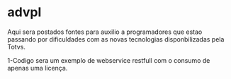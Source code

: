 # advpl
Aqui sera postados fontes para auxilio a programadores que estao passando por dificuldades com as novas tecnologias disponbilizadas pela Totvs.

1-Codigo sera um exemplo de webservice restfull com o consumo de apenas uma licença.
